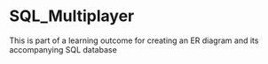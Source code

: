 # SQL_Multiplayer
 This is part of a learning outcome for creating an ER diagram and its accompanying SQL database
